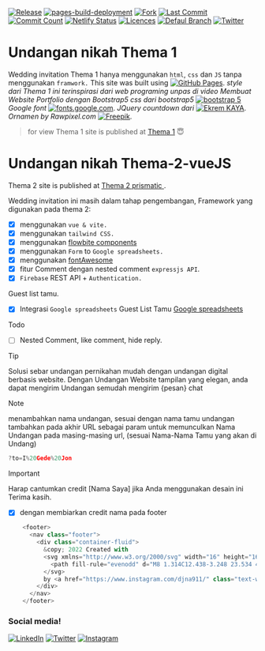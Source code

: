 [![Release ](https://flat.badgen.net/github/release/parta99/parta99.github.io/releases)](https://github.com/parta99/parta99.github.io/releases)
[![pages-build-deployment](https://github.com/parta99/pawiwahan/actions/workflows/pages/pages-build-deployment/badge.svg?branch=main)](https://github.com/parta99/pawiwahan/actions/workflows/pages/pages-build-deployment)
[![Fork](https://flat.badgen.net/github/forks/parta99/pawiwahan/)](https://github.com/parta99/pawiwahan/forks)
[![Last Commit](https://flat.badgen.net/github/last-commit/parta99/pawiwahan/main)](https://github.com/parta99/pawiwahan/commits/main)
[![Commit Count](https://flat.badgen.net/github/commits/parta99/pawiwahan/main)](https://github.com/parta99/pawiwahan)
[![Netlify Status](https://api.netlify.com/api/v1/badges/6324e7f5-1c96-4b61-9e09-95aaf3e3db9d/deploy-status)](https://pawiwahan-dejon-eka.netlify.app/)
[![Licences ](https://badgen.net/badge/license/MIT/purple)](https://github.com/parta99/pawiwahan/blob/main/thema-1/LICENSE)
[![Defaul Branch ](https://badgen.net/github/checks/node-formidable/node-formidable)](https://github.com/parta99/parta99.github.io)
[![Twitter ](https://badgen.net/badge/icon/twitter?icon=twitter&label)](https://twitter.com/@djna911)


# Undangan nikah Thema 1
Wedding invitation Thema 1 hanya menggunakan `html`, `css` dan `JS` tanpa menggunakan `framwork.`
 This site was built using [![GitHub Pages](https://flat.badgen.net/badge/icon/github?icon=github&label)](https://pages.github.com/). 
 *style dari Thema 1 ini  terinspirasi dari web programing unpas di video Membuat Website Portfolio dengan Bootstrap5* 
 *css dari bootstrap5* [![bootstrap 5](https://flat.badgen.net/badge/bootstrap/5/purple)](https://getbootstrap.com/docs/5.0/getting-started/introduction/) 
 *Google font* [![fonts.google.com](https://flat.badgen.net/badge/icon/google?icon=chrome&label)](https://fonts.google.com/?icon.platform=web&preview.text=Yth.%20Bapak%2FIbu%2FSaudra%2Fi%20Buka%20Undangan&preview.text_type=custom).
 *JQuery countdown dari* [![Ekrem KAYA](https://flat.badgen.net/badge/icon/github?icon=github&label)](https://github.com/epiksel/countdown). 
 *Ornamen by Rawpixel.com* [![Freepik ](https://flat.badgen.net/badge/freepik/freepik/cyan)](http://www.freepik.com). 
 > for view
Thema 1 site is published at [Thema 1](https://pawiwahan-dejon-eka.netlify.app/) :innocent:

# Undangan nikah Thema-2-vueJS
Thema 2 site is published at [Thema 2 prismatic ](https://pawiwahan-prismatic-taupe.vercel.app/).

Wedding invitation ini masih dalam tahap pengembangan,
Framework yang digunakan pada thema 2: 
- [x] menggunakan `vue & vite.`
- [x] menggunakan `tailwind CSS.`
- [x] menggunakan [flowbite components](https://flowbite.com/docs/components/carousel/)
- [x] menggunakan `Form` to `Google spreadsheets.`
- [x] menggunakan [fontAwesome](https://fontawesome.com/icons)
- [x] fitur Comment dengan nested comment `expressjs API`.
- [x] `Firebase` REST API + `Authentication.`

Guest list tamu.
  - [x] Integrasi `Google spreadsheets` Guest List Tamu [Google spreadsheets](https://docs.google.com/spreadsheets/d/1_egTjhlK1-fxVXthU3ER1wFn95pHG-vffIlyEQ2N3gw/edit?usp=sharing)

Todo
  - [ ] Nested Comment, like comment, hide reply.

> [!TIP]
> Solusi sebar undangan pernikahan mudah dengan undangan digital berbasis website.
> Dengan Undangan Website tampilan yang elegan,
> anda dapat mengirim Undangan semudah mengirim {pesan} chat

> [!NOTE]
> menambahkan nama undangan, sesuai dengan nama tamu undangan
> tambahkan pada akhir URL sebagai param 
> untuk memunculkan Nama Undangan pada masing-masing url, 
> (sesuai Nama-Nama Tamu yang akan di Undang)
```js
?to=I%20Gede%20Jon
```

> [!IMPORTANT]
> Harap cantumkan credit [Nama Saya] jika Anda menggunakan desain ini Terima kasih.
- [x] dengan membiarkan credit nama pada footer
```js
    <footer>
      <nav class="footer">
        <div class="container-fluid">       
          &copy; 2022 Created with
          <svg xmlns="http://www.w3.org/2000/svg" width="16" height="16" fill="currentColor" class="bi bi-heart-fill text-danger" viewBox="0 0 16 16">
            <path fill-rule="evenodd" d="M8 1.314C12.438-3.248 23.534 4.735 8 15-7.534 4.736 3.562-3.248 8 1.314z" />
          </svg>
          by <a href="https://www.instagram.com/djna911/" class="text-white fw-bold" style="text-decoration: none"> DE Juna</a>
        </div>
      </nav>
    </footer>
```

### Social media!
[![LinkedIn](https://flat.badgen.net/badge/linkedin/gede-juniada/cyan)](https://www.linkedin.com/in/gede-juniada/)
[![Twitter](https://flat.badgen.net/badge/icon/twitter?icon=twitter&label)](https://twitter.com/@djna911)
[![Instagram](https://flat.badgen.net/badge/instagram/@djna911/pink)](https://www.instagram.com/djna911/)

